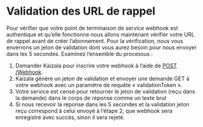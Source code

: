 # <a name="callback-url-validation"></a>Validation des URL de rappel

Pour vérifier que votre point de terminaison de service webhook est authentique et qu’elle fonctionne nous allons maintenant vérifier votre URL de rappel avant de créer l’abonnement.
Pour la vérification, nous vous enverrons un jeton de validation dont vous aurez besoin pour nous envoyer dans les 5 secondes. Examinez l’ensemble du processus :

1.  Demander Kaizala pour inscrire votre webhook à l’aide de [POST /Webhook](webHooks.md). 
2.  Kaizala génère un jeton de validation et envoyer une demande GET à votre webhook avec un paramètre de requête « validationToken ».
3.  Votre service est censé pour retourner le jeton de validation (reçu dans la demande) dans le corps de réponse comme un texte brut
4.  Si nous recevoir la réponse dans les 5 secondes et la validation jeton reçu correspond à celui envoyé à l’étape 2, que webhook sera enregistré avec succès, sinon il sera rejeté. 
